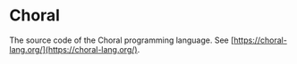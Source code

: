 # Choral

The source code of the Choral programming language. See [https://choral-lang.org/](https://choral-lang.org/).

